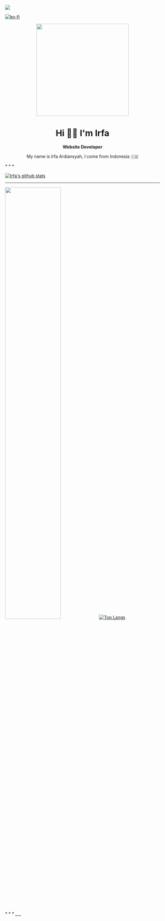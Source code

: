 <a href="https://github.com/irfaardy/"><img src="https://img.shields.io/static/v1?style=for-the-badge&label=irfaardy&message=%F0%9F%92%BB%20WEB%20DEVELOPER&color=lightblue"></a> <br>

[![ko-fi](https://www.ko-fi.com/img/githubbutton_sm.svg)](https://ko-fi.com/S6S52P7SN)
<div align="center">
  <img width="300px" src="https://lh4.googleusercontent.com/proxy/hwsOeMeSCToxgoqTf8QwIRMOGOoiVt9pcedWkRIwxxXP9SaofKzwK3sWpTTu5mnL5L6GKTVdmfH8aamNe-KPqU71OdwMP_hr8cbNg2wmEyg1Fk1LOH5toMHSFTHBmUupM_d-=s0-d">
 <h1>Hi 👋🏼 I'm Irfa</h1>
  <strong>Website Developer</strong>
  <p>My name is Irfa Ardiansyah, I come from Indonesia 🇮🇩 </strong>
  </div>
* * *

[![Irfa's github stats](https://github-readme-stats.vercel.app/api?username=irfaardy&theme=graywhite&count_private=true)](https://github.com/irfaardy)



* * *
<p align="center">
  
<a href="https://wakatime.com"><img width="60%" src="https://wakatime.com/share/@irfaardy/c5f7f4da-def0-4179-a88c-26f7089a093a.svg" /></a>
[![Top Langs](https://github-readme-stats.vercel.app/api/top-langs/?username=irfaardy&theme=graywhite&show_icons=true)](https://github.com/irfaardy)
  
  </p>
* * *
___


